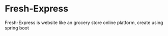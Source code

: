 # Fresh-Express
Fresh-Express is website like an grocery store online platform, create using spring boot
